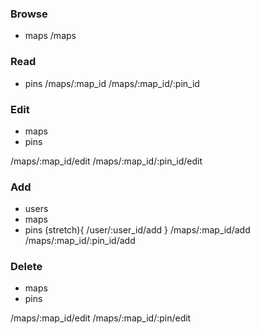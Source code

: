 


### Browse
- maps
/maps

### Read
- pins
/maps/:map_id
/maps/:map_id/:pin_id

### Edit
- maps
- pins

/maps/:map_id/edit
/maps/:map_id/:pin_id/edit


### Add

- users
- maps
- pins
(stretch){
  /user/:user_id/add
}
/maps/:map_id/add
/maps/:map_id/:pin_id/add

### Delete
- maps
- pins


/maps/:map_id/edit
/maps/:map_id/:pin/edit
